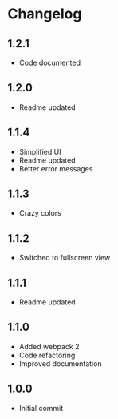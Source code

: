 # Changelog

## 1.2.1
* Code documented

## 1.2.0
* Readme updated

## 1.1.4
* Simplified UI
* Readme updated
* Better error messages

## 1.1.3
* Crazy colors

## 1.1.2
* Switched to fullscreen view

## 1.1.1
* Readme updated

## 1.1.0
* Added webpack 2
* Code refactoring
* Improved documentation

## 1.0.0
* Initial commit